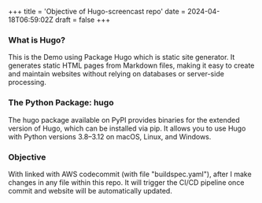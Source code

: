 +++
title = 'Objective of Hugo-screencast repo'
date = 2024-04-18T06:59:02Z
draft = false
+++

### What is Hugo?
This is the Demo using Package Hugo which is static site generator.
It generates static HTML pages from Markdown files, making it easy to create and maintain websites without relying on databases or server-side processing.

### The Python Package: hugo
The hugo package available on PyPI provides binaries for the extended version of Hugo, which can be installed via pip.
It allows you to use Hugo with Python versions 3.8–3.12 on macOS, Linux, and Windows.

### Objective
With linked with AWS codecommit (with file "buildspec.yaml"), after I make changes in any file within this repo. It will trigger the CI/CD pipeline once commit and website will be automatically updated.
